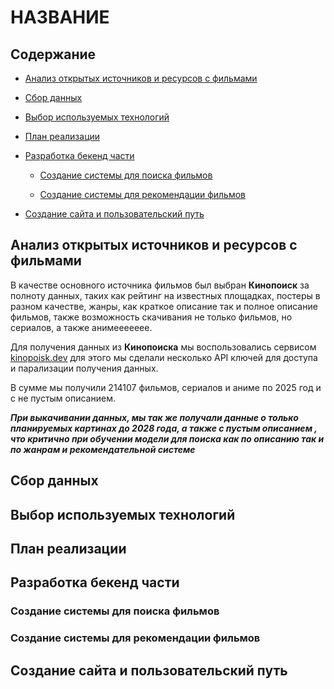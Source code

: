 # НАЗВАНИЕ

## Содержание

 - [Анализ открытых источников и ресурсов с фильмами](#анализ-открытых-источников-и-ресурсов-с-фильмами)
 
 - [Сбор данных](#сбор-данных)
 
 - [Выбор используемых технологий](#выбор-используемых-технологий)
 
 - [План реализации](#план-реализации)
 
 - [Разработка бекенд части](#разработка-бекенд-части)
 
	 - [Создание системы для поиска фильмов](#создание-системы-для-поиска-фильмов) 
	 
	 - [Создание системы для рекомендации фильмов](#создание-системы-для-рекомендации-фильмов)
	 
- [Создание сайта и пользовательский путь](#создание-сайта-и-пользовательский-путь)

## Анализ открытых источников и ресурсов с фильмами

В качестве основного источника фильмов был выбран **Кинопоиск** за полноту данных, таких как рейтинг на известных площадках, постеры в разном качестве, жанры, как краткое описание так и полное описание фильмов, также возможность скачивания не только фильмов, но сериалов, а также анимеееееее.

Для получения данных из **Кинопоиска** мы воспользовались сервисом [kinopoisk.dev](https://kinopoisk.dev/) для этого мы сделали несколько API ключей для доступа и парализации получения   данных.

В сумме мы получили 214107 фильмов, сериалов и аниме по 2025 год и с не пустым описанием.
   
***При выкачивании данных, мы так же получали данные о только планируемых картинах до 2028 года, а также с пустым описанием , что критично при обучении модели для поиска как по описанию так и по жанрам и рекомендательной системе***



## Сбор данных



## Выбор используемых технологий


## План реализации



## Разработка бекенд части



### Создание системы для поиска фильмов



### Создание системы для рекомендации фильмов



## Создание сайта и пользовательский путь






